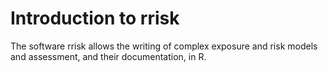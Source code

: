 # Introduction to rrisk

The software rrisk allows the writing of complex exposure and risk models and assessment, and their documentation, in R.
